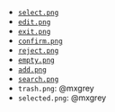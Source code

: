 * [`select.png`](https://thenounproject.com/icon/select-3324735/)
* [`edit.png`](https://thenounproject.com/icon/edit-2162449/)
* [`exit.png`](https://thenounproject.com/icon/exit-1826632/)
* [`confirm.png`](https://thenounproject.com/icon/confirm-2261637/)
* [`reject.png`](https://thenounproject.com/icon/x-2289933/)
* [`empty.png`](https://thenounproject.com/icon/empty-194055/)
* [`add.png`](https://thenounproject.com/icon/plus-1809810/)
* [`search.png`](https://thenounproject.com/icon/search-3743008/)
* `trash.png`: @mxgrey
* `selected.png`: @mxgrey
